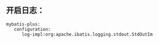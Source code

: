 ## 开启日志：

```
mybatis-plus:
   configuration:
   	  log-impl:org:apache.ibatis.logging.stdout.StdOutIm
```

